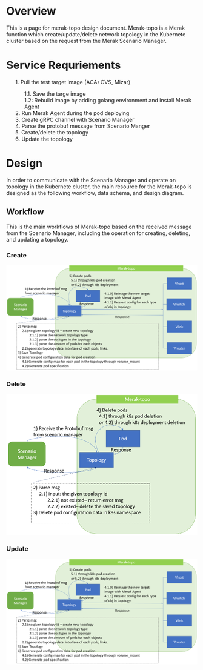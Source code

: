 # Overview
This is a page for merak-topo design document.
Merak-topo is a Merak function which create/update/delete network topology in the Kubernete cluster based on the request from the Merak Scenario Manager.

# Service Requriements
<ol>
1. Pull the test target image (ACA+OVS, Mizar)
<ol>
    1.1. Save the targe image <br>
    1.2: Rebuild image by adding golang environment and install Merak Agent <br>
</ol>
2. Run Merak Agent during the pod deploying <br>
3. Create gRPC channel with Scenario Manager <br>
4. Parse the protobuf message from Scenario Manger <br>
5. Create/delete the topology <br>
6. Update the topology <br>
</ol>

# Design
In order to communicate with the Scenario Manager and operate on topology in the Kubernete cluster, the main resource for the Merak-topo is designed as the following workflow, data schema, and design diagram.

## Workflow
This is the main workflows of Merak-topo based on the received message from the Scenario Manager, including the operation for creating, deleting, and updating a topology.
### Create 
![merak-topo create topology workflow](../images/merak-topo_create_topology_workflow.png)


### Delete 
![merak-topo delete topology workflow](../images/merak-topo_delete_topology_workflow.png)


### Update 
![merak-topo update topology workflow](../images/merak-topo_create_topology_workflow.png)



